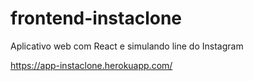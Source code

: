 # frontend-instaclone

Aplicativo web com React e simulando line do Instagram

https://app-instaclone.herokuapp.com/
